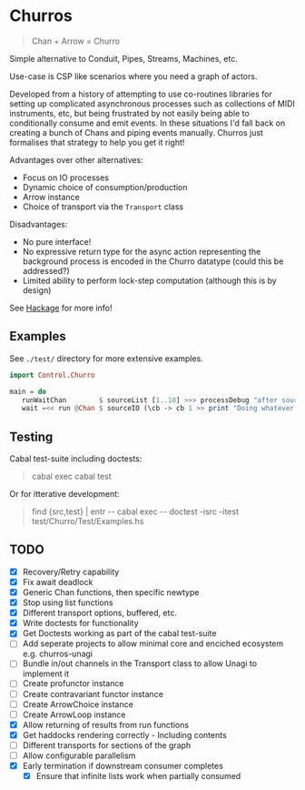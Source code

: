 # Churros

> Chan + Arrow = Churro

Simple alternative to Conduit, Pipes, Streams, Machines, etc.

Use-case is CSP like scenarios where you need a graph of actors.

Developed from a history of attempting to use co-routines libraries for setting up complicated asynchronous processes
such as collections of MIDI instruments, etc, but being frustrated by not easily being able to conditionally
consume and emit events. In these situations I'd fall back on creating a bunch of Chans and piping events manually.
Churros just formalises that strategy to help you get it right!

Advantages over other alternatives:

* Focus on IO processes
* Dynamic choice of consumption/production
* Arrow instance
* Choice of transport via the `Transport` class

Disadvantages:

* No pure interface!
* No expressive return type for the async action representing the background process is encoded in the Churro datatype (could this be addressed?)
* Limited ability to perform lock-step computation (although this is by design)

See [Hackage](https://hackage.haskell.org/package/churros-0.1.0.0/candidate) for more info!

## Examples

See `./test/` directory for more extensive examples.

```haskell
import Control.Churro

main = do
   runWaitChan        $ sourceList [1..10] >>> processDebug "after source" >>> delay 1 {- seconds -} >>> arr succ >>> sinkPrint
   wait =<< run @Chan $ sourceIO (\cb -> cb 1 >> print "Doing whatever!" >> cb 5) >>> filterC (> 3) >>> sinkIO print
```

## Testing

Cabal test-suite including doctests:

> cabal exec cabal test

Or for itterative development:

> find {src,test} | entr -- cabal exec -- doctest -isrc -itest test/Churro/Test/Examples.hs

## TODO

* [x] Recovery/Retry capability
* [x] Fix await deadlock
* [x] Generic Chan functions, then specific newtype
* [x] Stop using list functions
* [x] Different transport options, buffered, etc.
* [x] Write doctests for functionality
* [x] Get Doctests working as part of the cabal test-suite
* [ ] Add seperate projects to allow minimal core and enciched ecosystem e.g. churros-unagi
* [ ] Bundle in/out channels in the Transport class to allow Unagi to implement it
* [ ] Create profunctor instance
* [ ] Create contravariant functor instance
* [ ] Create ArrowChoice instance
* [ ] Create ArrowLoop instance
* [x] Allow returning of results from run functions
* [x] Get haddocks rendering correctly - Including contents
* [ ] Different transports for sections of the graph
* [ ] Allow configurable parallelism
* [x] Early termination if downstream consumer completes
    - [x] Ensure that infinite lists work when partially consumed